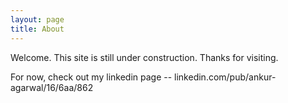 ```yaml
---
layout: page
title: About
---
```


<div class="message">
  Welcome. This site is still under construction. Thanks for visiting.

  For now, check out my linkedin page -- linkedin.com/pub/ankur-agarwal/16/6aa/862
</div>
